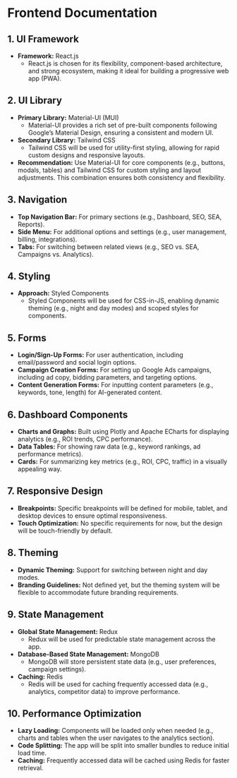# Frontend Documentation

## 1. UI Framework
- **Framework:** React.js
  - React.js is chosen for its flexibility, component-based architecture, and strong ecosystem, making it ideal for building a progressive web app (PWA).

## 2. UI Library
- **Primary Library:** Material-UI (MUI)
  - Material-UI provides a rich set of pre-built components following Google’s Material Design, ensuring a consistent and modern UI.
- **Secondary Library:** Tailwind CSS
  - Tailwind CSS will be used for utility-first styling, allowing for rapid custom designs and responsive layouts.
- **Recommendation:** Use Material-UI for core components (e.g., buttons, modals, tables) and Tailwind CSS for custom styling and layout adjustments. This combination ensures both consistency and flexibility.

## 3. Navigation
- **Top Navigation Bar:** For primary sections (e.g., Dashboard, SEO, SEA, Reports).
- **Side Menu:** For additional options and settings (e.g., user management, billing, integrations).
- **Tabs:** For switching between related views (e.g., SEO vs. SEA, Campaigns vs. Analytics).

## 4. Styling
- **Approach:** Styled Components
  - Styled Components will be used for CSS-in-JS, enabling dynamic theming (e.g., night and day modes) and scoped styles for components.

## 5. Forms
- **Login/Sign-Up Forms:** For user authentication, including email/password and social login options.
- **Campaign Creation Forms:** For setting up Google Ads campaigns, including ad copy, bidding parameters, and targeting options.
- **Content Generation Forms:** For inputting content parameters (e.g., keywords, tone, length) for AI-generated content.

## 6. Dashboard Components
- **Charts and Graphs:** Built using Plotly and Apache ECharts for displaying analytics (e.g., ROI trends, CPC performance).
- **Data Tables:** For showing raw data (e.g., keyword rankings, ad performance metrics).
- **Cards:** For summarizing key metrics (e.g., ROI, CPC, traffic) in a visually appealing way.

## 7. Responsive Design
- **Breakpoints:** Specific breakpoints will be defined for mobile, tablet, and desktop devices to ensure optimal responsiveness.
- **Touch Optimization:** No specific requirements for now, but the design will be touch-friendly by default.

## 8. Theming
- **Dynamic Theming:** Support for switching between night and day modes.
- **Branding Guidelines:** Not defined yet, but the theming system will be flexible to accommodate future branding requirements.

## 9. State Management
- **Global State Management:** Redux
  - Redux will be used for predictable state management across the app.
- **Database-Based State Management:** MongoDB
  - MongoDB will store persistent state data (e.g., user preferences, campaign settings).
- **Caching:** Redis
  - Redis will be used for caching frequently accessed data (e.g., analytics, competitor data) to improve performance.

## 10. Performance Optimization
- **Lazy Loading:** Components will be loaded only when needed (e.g., charts and tables when the user navigates to the analytics section).
- **Code Splitting:** The app will be split into smaller bundles to reduce initial load time.
- **Caching:** Frequently accessed data will be cached using Redis for faster retrieval.